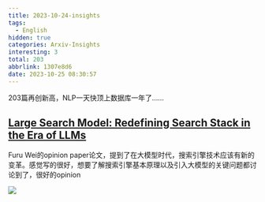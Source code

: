```yaml
---
title: 2023-10-24-insights
tags:
  - English
hidden: true
categories: Arxiv-Insights
interesting: 3
total: 203
abbrlink: 1307e8d6
date: 2023-10-25 08:30:57
---
```


203篇再创新高，NLP一天快顶上数据库一年了……



## [Large Search Model: Redefining Search Stack in the Era of LLMs](https://arxiv.org/pdf/2310.14587.pdf)

Furu Wei的opinion paper论文，提到了在大模型时代，搜索引擎技术应该有新的变革。感觉写的很好，想要了解搜索引擎基本原理以及引入大模型的关键问题都讨论到了，很好的opinion

<img src="../../files/images/arxiv-insights/2023-10-24/search.png">
